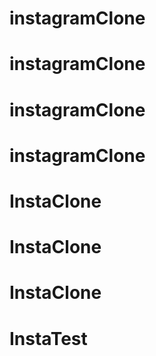 # instagramClone
# instagramClone
# instagramClone
# instagramClone
# InstaClone
# InstaClone
# InstaClone
# InstaTest
